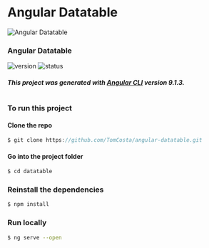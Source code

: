 # Angular Datatable

![Angular Datatable](./src/assets/imgs/angular_datatable.png)
### Angular Datatable
![version][version-badge] ![status][status-emprogresso]
##### This project was generated with [Angular CLI](https://github.com/angular/angular-cli) version 9.1.3.
#
### To run this project
#### Clone the repo
```javascript
$ git clone https://github.com/TomCosta/angular-datatable.git
``` 
#### Go into the project folder
```javascript
$ cd datatable
``` 
### Reinstall the dependencies
```bash
$ npm install
```
### Run locally
```bash
$ ng serve --open
```
#

[CHANGELOG]: ./CHANGELOG.md
[version-badge]: https://img.shields.io/badge/version-1.0.0-blue.svg
[license-badge]: https://img.shields.io/badge/license-MIT-blue.svg
[status-emprogresso]: https://img.shields.io/badge/status-Em%20progresso-blueviolet
[idioma]: https://img.shields.io/badge/idioma-Portugu%C3%AAs-800060